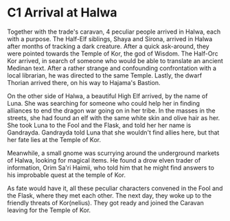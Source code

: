 # C1 Arrival at Halwa

Together with the trade's caravan, 4 peculiar people arrived in Halwa, each with a purpose. The Half-Elf siblings, Shaya and Sirona, arrived in Halwa after months of tracking a dark creature. After a quick ask-around, they were pointed towards the Temple of Kor, the god of Wisdom. The Half-Orc Kor arrived, in search of someone who would be able to translate an ancient Medinan text. After a rather strange and confounding confrontation with a local librarian, he was directed to the same Temple. Lastly, the dwarf Thorian arrived there, on his way to Hajama's Bastion. 

On the other side of Halwa, a beautiful High Elf arrived, by the name of Luna. She was searching for someone who could help her in finding alliances to end the dragon war going on in her tribe. In the masses in the streets, she had found an elf with the same white skin and olive hair as her. She took Luna to the Fool and the Flask, and told her her name is Gandrayda. Gandrayda told Luna that she wouldn't find allies here, but that her fate lies at the Temple of Kor. 

Meanwhile, a small gnome was scurrying around the underground markets of Halwa, looking for magical items. He found a drow elven trader of information, Orim Sa'ri Haimii, who told him that he might find answers to his improbable quest at the temple of Kor. 

As fate would have it, all these peculiar characters convened in the Fool and the Flask, where they met each other. The next day, they woke up to the friendly threats of Kor\(nelius\). They got ready and joined the Caravan leaving for the Temple of Kor. 





